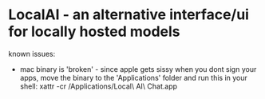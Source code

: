 # LocalAI - an alternative interface/ui for locally hosted models

known issues:
- mac binary is 'broken' - since apple gets sissy when you dont sign your apps, move the binary to the 'Applications' folder and run this in your shell: xattr -cr /Applications/Local\ AI\ Chat.app

